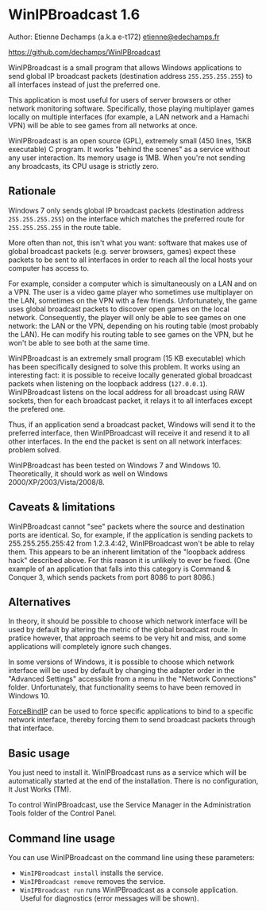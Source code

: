 WinIPBroadcast 1.6
==================

Author: Etienne Dechamps (a.k.a e-t172) <etienne@edechamps.fr>

https://github.com/dechamps/WinIPBroadcast

WinIPBroadcast is a small program that allows Windows applications to send global IP broadcast packets (destination address `255.255.255.255`) to all interfaces instead of just the preferred one.

This application is most useful for users of server browsers or other network monitoring software. Specifically, those playing multiplayer games locally on multiple interfaces (for example, a LAN network and a Hamachi VPN) will be able to see games from all networks at once.

WinIPBroadcast is an open source (GPL), extremely small (450 lines, 15KB executable) C program. It works "behind the scenes" as a service without any user interaction. Its memory usage is 1MB. When you're not sending any broadcasts, its CPU usage is strictly zero.

Rationale
---------

Windows 7 only sends global IP broadcast packets (destination address `255.255.255.255`) on the interface which matches the preferred route for `255.255.255.255` in the route table.

More often than not, this isn't what you want: software that makes use of global broadcast packets (e.g. server browsers, games) expect these packets to be sent to all interfaces in order to reach all the local hosts your computer has access to.

For example, consider a computer which is simultaneously on a LAN and on a VPN. The user is a video game player who sometimes use multiplayer on the LAN, sometimes on the VPN with a few friends. Unfortunately, the game uses global broadcast packets to discover open games on the local network. Consequently, the player will only be able to see games on one network: the LAN or the VPN, depending on his routing table (most probably the LAN). He can modify his routing table to see games on the VPN, but he won't be able to see both at the same time.

WinIPBroadcast is an extremely small program (15 KB executable) which has been specifically designed to solve this problem. It works using an interesting fact: it is possible to receive locally generated global broadcast packets when listening on the loopback address (`127.0.0.1`). WinIPBroadcast listens on the local address for all broadcast using RAW sockets, then for each broadcast packet, it relays it to all interfaces except the prefered one.

Thus, if an application send a broadcast packet, Windows will send it to the preferred interface, then WinIPBroadcast will receive it and resend it to all other interfaces. In the end the packet is sent on all network interfaces: problem solved.

WinIPBroadcast has been tested on Windows 7 and Windows 10. Theoretically, it should work as well on Windows 2000/XP/2003/Vista/2008/8.

Caveats & limitations
---------------------

WinIPBroadcast cannot "see" packets where the source and destination ports are identical. So, for example, if the application is sending packets to 255.255.255.255:42 from 1.2.3.4:42, WinIPBroadcast won't be able to relay them. This appears to be an inherent limitation of the "loopback address hack" described above. For this reason it is unlikely to ever be fixed. (One example of an application that falls into this category is Command & Conquer 3, which sends packets from port 8086 to port 8086.)

Alternatives
------------

In theory, it should be possible to choose which network interface will be used by default by altering the metric of the global broadcast route. In pratice however, that approach seems to be very hit and miss, and some applications will completely ignore such changes.

In some versions of Windows, it is possible to choose which network interface will be used by default by changing the adapter order in the "Advanced Settings" accessible from a menu in the "Network Connections" folder. Unfortunately, that functionality seems to have been removed in Windows 10.

[ForceBindIP][ForceBindIP] can be used to force specific applications to bind to a specific network interface, thereby forcing them to send broadcast packets through that interface.

[ForceBindIP]: https://r1ch.net/projects/forcebindip

Basic usage
-----------

You just need to install it. WinIPBroadcast runs as a service which will be automatically started at the end of the installation. There is no configuration, It Just Works (TM).

To control WinIPBroadcast, use the Service Manager in the Administration Tools folder of the Control Panel.

Command line usage
------------------

You can use WinIPBroadcast on the command line using these parameters:

* `WinIPBroadcast install` installs the service.
* `WinIPBroadcast remove` removes the service.
* `WinIPBroadcast run` runs WinIPBroadcast as a console application. Useful for diagnostics (error messages will be shown).
